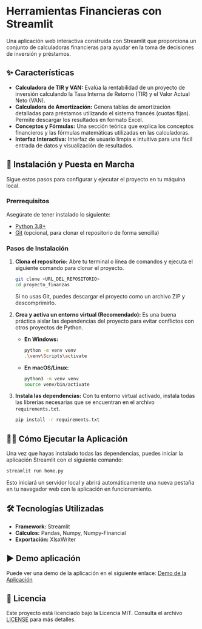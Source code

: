 # Herramientas Financieras con Streamlit

Una aplicación web interactiva construida con Streamlit que proporciona un conjunto de calculadoras financieras para ayudar en la toma de decisiones de inversión y préstamos.


## ✨ Características

*   **Calculadora de TIR y VAN:** Evalúa la rentabilidad de un proyecto de inversión calculando la Tasa Interna de Retorno (TIR) y el Valor Actual Neto (VAN).
*   **Calculadora de Amortización:** Genera tablas de amortización detalladas para préstamos utilizando el sistema francés (cuotas fijas). Permite descargar los resultados en formato Excel.
*   **Conceptos y Fórmulas:** Una sección teórica que explica los conceptos financieros y las fórmulas matemáticas utilizadas en las calculadoras.
*   **Interfaz Interactiva:** Interfaz de usuario limpia e intuitiva para una fácil entrada de datos y visualización de resultados.

## 🚀 Instalación y Puesta en Marcha

Sigue estos pasos para configurar y ejecutar el proyecto en tu máquina local.

### Prerrequisitos

Asegúrate de tener instalado lo siguiente:
*   [Python 3.8+](https://www.python.org/downloads/)
*   [Git](https://git-scm.com/downloads/) (opcional, para clonar el repositorio de forma sencilla)

### Pasos de Instalación

1.  **Clona el repositorio:**
    Abre tu terminal o línea de comandos y ejecuta el siguiente comando para clonar el proyecto.
    ```bash
    git clone <URL_DEL_REPOSITORIO>
    cd proyecto_finanzas
    ```
    Si no usas Git, puedes descargar el proyecto como un archivo ZIP y descomprimirlo.

2.  **Crea y activa un entorno virtual (Recomendado):**
    Es una buena práctica aislar las dependencias del proyecto para evitar conflictos con otros proyectos de Python.

    *   **En Windows:**
        ```bash
        python -m venv venv
        .\venv\Scripts\activate
        ```

    *   **En macOS/Linux:**
        ```bash
        python3 -m venv venv
        source venv/bin/activate
        ```

3.  **Instala las dependencias:**
    Con tu entorno virtual activado, instala todas las librerías necesarias que se encuentran en el archivo `requirements.txt`.
    ```bash
    pip install -r requirements.txt
    ```

## 🏃‍♂️ Cómo Ejecutar la Aplicación

Una vez que hayas instalado todas las dependencias, puedes iniciar la aplicación Streamlit con el siguiente comando:

```bash
streamlit run home.py
```

Esto iniciará un servidor local y abrirá automáticamente una nueva pestaña en tu navegador web con la aplicación en funcionamiento.

## 🛠️ Tecnologías Utilizadas

*   **Framework:** Streamlit
*   **Cálculos:** Pandas, Numpy, Numpy-Financial
*   **Exportación:** XlsxWriter

## ▶️ Demo aplicación
Puede ver una demo de la aplicación en el siguiente enlace: [Demo de la Aplicación](https://proyecto-finanzas.streamlit.app/)

## 📄 Licencia
Este proyecto está licenciado bajo la Licencia MIT. Consulta el archivo [LICENSE](LICENSE) para más detalles.